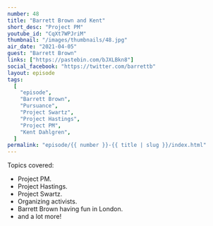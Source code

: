 ```yaml
---
number: 48
title: "Barrett Brown and Kent"
short_desc: "Project PM"
youtube_id: "CqXt7WPJriM"
thumbnail: "/images/thumbnails/48.jpg"
air_date: "2021-04-05"
guest: "Barrett Brown"
links: ["https://pastebin.com/bJXLBkn8"]
social_facebook: "https://twitter.com/barrettb"
layout: episode
tags:
  [
    "episode",
    "Barrett Brown",
    "Pursuance",
    "Project Swartz",
    "Project Hastings",
    "Project PM",
    "Kent Dahlgren",
  ]
permalink: "episode/{{ number }}-{{ title | slug }}/index.html"
---
```


Topics covered:

- Project PM.
- Project Hastings.
- Project Swartz.
- Organizing activists.
- Barrett Brown having fun in London.
- and a lot more!
